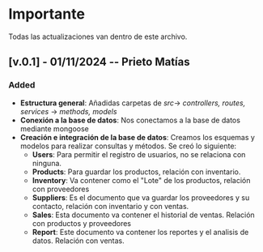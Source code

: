 # Importante

 Todas las actualizaciones van dentro de este archivo.

## [v.0.1] - 01/11/2024 -- Prieto Matías
### Added
- **Estructura general**: Añadidas carpetas de *src*-> *controllers, routes, services* -> *methods, models*
- **Conexión a la base de datos**: Nos conectamos a la base de datos mediante mongoose
- **Creación e integración de la base de datos**: Creamos los esquemas y modelos para  realizar consultas y métodos. Se creó lo siguiente:
    - **Users**: Para permitir el registro de usuarios, no se relaciona con ninguna.
    - **Products**: Para guardar los productos, relación con inventario.
    - **Inventory**: Va contener como el "Lote" de los productos, relación con proveedores
    - **Suppliers**: Es el documento que va guardar los proveedores y su contacto, relación con inventario y con ventas.
    - **Sales**: Esta documento va contener el historial de ventas. Relación con productos y proveedores
    - **Report**: Este documento va contener los reportes y el analisis de datos. Relación con ventas.